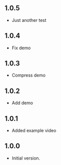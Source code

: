 ## 1.0.5
- Just another test

## 1.0.4
- Fix demo

## 1.0.3
- Compress demo

## 1.0.2
- Add demo

## 1.0.1
- Added example video

## 1.0.0
- Initial version.
